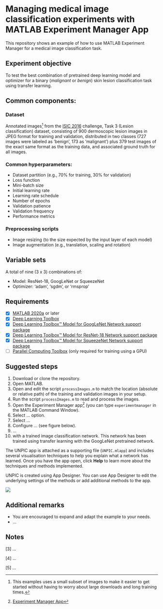 # Managing medical image classification experiments with MATLAB Experiment Manager App
This repository shows an example of how to use MATLAB Experiment Manager for a medical image classification task.

## Experiment objective
To test the best combination of pretrained deep learning model and optimizer for a binary (*malignant* or *benign*) skin lesion classification task using transfer learning.

## Common components:
### Dataset
Annotated images[^1] from the [ISIC 2016](https://challenge.isic-archive.com/data) challenge, Task 3 (Lesion classification) dataset, consisting of 900 dermoscopic lesion images in JPEG format for training and validation, distributed in two classes (727 images were labeled as ‘benign’, 173 as ‘malignant’) plus 379 test images of the exact same format as the training data, and associated ground truth for all images.

### Common hyperparameters:
- Dataset partition (e.g., 70% for training, 30% for validation)
- Loss function
- Mini-batch size
- Initial learning rate
- Learning rate schedule
- Number of epochs
- Validation patience
- Validation frequency
- Performance metrics
  
### Preprocessing scripts
- Image resizing (to the size expected by the input layer of each model)
- Image augmentation (e.g., translation, scaling and rotation)

## Variable sets
A total of nine (3 x 3) combinations of:
- Model: ResNet-18, GoogLeNet or SqueezeNet
- Optimizer: ‘adam’, ‘sgdm’, or ‘rmsprop’

## Requirements
- [X]  [MATLAB 2020a](https://www.mathworks.com/products/matlab.html) or later
- [X]  [Deep Learning Toolbox](https://www.mathworks.com/products/deep-learning.html)
- [X]  [Deep Learning Toolbox™ Model for GoogLeNet Network support package](https://www.mathworks.com/help/deeplearning/ref/googlenet.html) 
- [X]  [Deep Learning Toolbox™ Model for ResNet-18 Network support package](https://www.mathworks.com/help/deeplearning/ref/resnet18.html) 
- [X]  [Deep Learning Toolbox™ Model for SqueezeNet Network support package](https://www.mathworks.com/help/deeplearning/ref/squeezenet.html) 
- [ ]  [Parallel Computing Toolbox](https://www.mathworks.com/products/parallel-computing.html) (only required for training using a GPU)
## Suggested steps
1. Download or clone the repository.
2. Open MATLAB.
3. Open and edit the script `processImages.m` to match the location (absolute or relative path) of the training and validation images in your setup.
4. Run the script `processImages.m` to read and process the images.
5. Open the Experiment Manager app[^2] (you can type `experimentmanager` in the MATLAB Command Window).
6. Select ... option.
7. Select ...
8. Configure ... (see figure below).
9. ...
10.  with a trained image classification network. This network has been trained using transfer learning with the GoogLeNet pretrained network.




The UNPIC app is attached as a supporting file (`UNPIC.mlapp`) and includes several visualisation techniques to help you explain what a network has learned. Once you have the app open, click **Help** to learn more about the techniques and methods implemented. 

UNPIC is created using App Designer. You can use App Designer to edit the underlying settings of the methods or add additional methods to the app.


![](App_Images/app_techniques2.png)

## Additional remarks
- You are encouraged to expand and adapt the example to your needs.
- ...


## Notes
[^1]: This examples uses a small subset of images to make it easier to get started without having to worry about large downloads and long training times.   

[^2]: [Experiment Manager App](https://www.mathworks.com/help/deeplearning/ref/experimentmanager-app.html)

[3] ...

[4] ... 

[5] ...